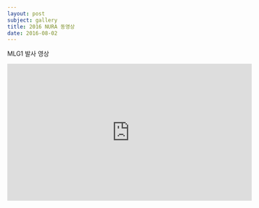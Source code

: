 ```yaml
---
layout: post
subject: gallery
title: 2016 NURA 동영상
date: 2016-08-02
---
```

MLG1 발사 영상<br/>
<iframe width="560" height="315" src="https://www.youtube.com/embed/GzKZtYqitq4" frameborder="0" allowfullscreen></iframe>

